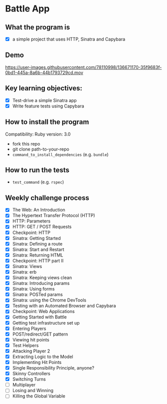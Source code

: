 # Battle App

## What the program is

- [x] a simple project that uses HTTP, Sinatra and Capybara

## Demo

https://user-images.githubusercontent.com/78110998/136671170-35f9683f-0bd1-445a-8a6b-44b1793729cd.mov

## Key learning objectives:

- [x] Test-drive a simple Sinatra app
- [x] Write feature tests using Capybara

## How to install the program

Compatibility:
Ruby version: 3.0

- fork this repo
- git clone path-to-your-repo
- `command_to_install_dependencies` (e.g. `bundle`)

## How to run the tests

- `test_command` (e.g. `rspec`)

## Weekly challenge process

- [x] The Web: An Introduction
- [x] The Hypertext Transfer Protocol (HTTP)
- [x] HTTP: Parameters
- [x] HTTP: GET / POST Requests
- [x] Checkpoint: HTTP
- [x] Sinatra: Getting Started
- [x] Sinatra: Defining a route
- [x] Sinatra: Start and Restart
- [x] Sinatra: Returning HTML
- [x] Checkpoint: HTTP part II
- [x] Sinatra: Views
- [x] Sinatra: erb
- [x] Sinatra: Keeping views clean
- [x] Sinatra: Introducing params
- [x] Sinatra: Using forms
- [x] Sinatra: POSTed params
- [x] Sinatra: using the Chrome DevTools
- [x] Testing with an Automated Browser and Capybara
- [x] Checkpoint: Web Applications
- [x] Getting Started with Battle
- [x] Getting test infrastructure set up
- [x] Entering Players
- [x] POST/redirect/GET pattern
- [x] Viewing hit points
- [x] Test Helpers
- [x] Attacking Player 2
- [x] Extracting Logic to the Model
- [x] Implementing Hit Points
- [x] Single Responsibility Principle, anyone?
- [x] Skinny Controllers
- [x] Switching Turns
- [ ] Multiplayer
- [ ] Losing and Winning
- [ ] Killing the Global Variable
